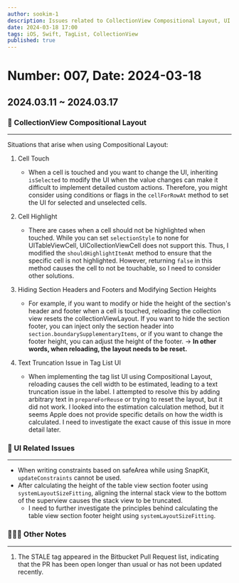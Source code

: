 ```yaml
---
author: sookim-1
description: Issues related to CollectionView Compositional Layout, UI issues, Bitbucket STALE tags
date: 2024-03-18 17:00
tags: iOS, Swift, TagList, CollectionView
published: true
---
```

# Number: 007, Date: 2024-03-18

## 2024.03.11 ~ 2024.03.17
### 📱 CollectionView Compositional Layout
---

Situations that arise when using Compositional Layout:

1. Cell Touch
   - When a cell is touched and you want to change the UI, inheriting `isSelected` to modify the UI when the value changes can make it difficult to implement detailed custom actions. Therefore, you might consider using conditions or flags in the `cellForRowAt` method to set the UI for selected and unselected cells.

2. Cell Highlight
   - There are cases when a cell should not be highlighted when touched. While you can set `selectionStyle` to none for UITableViewCell, UICollectionViewCell does not support this. Thus, I modified the `shouldHighlightItemAt` method to ensure that the specific cell is not highlighted. However, returning `false` in this method causes the cell to not be touchable, so I need to consider other solutions.

3. Hiding Section Headers and Footers and Modifying Section Heights
   - For example, if you want to modify or hide the height of the section's header and footer when a cell is touched, reloading the collection view resets the collectionViewLayout. If you want to hide the section footer, you can inject only the section header into `section.boundarySupplementaryItems`, or if you want to change the footer height, you can adjust the height of the footer. → **In other words, when reloading, the layout needs to be reset.**

4. Text Truncation Issue in Tag List UI
   - When implementing the tag list UI using Compositional Layout, reloading causes the cell width to be estimated, leading to a text truncation issue in the label. I attempted to resolve this by adding arbitrary text in `prepareForReuse` or trying to reset the layout, but it did not work. I looked into the estimation calculation method, but it seems Apple does not provide specific details on how the width is calculated. I need to investigate the exact cause of this issue in more detail later.

### 🚀 UI Related Issues
---

- When writing constraints based on safeArea while using SnapKit, `updateConstraints` cannot be used.
- After calculating the height of the table view section footer using `systemLayoutSizeFitting`, aligning the internal stack view to the bottom of the superview causes the stack view to be truncated.
    - I need to further investigate the principles behind calculating the table view section footer height using `systemLayoutSizeFitting`.

### 🙋🏻‍♂️ Other Notes
---

1. The STALE tag appeared in the Bitbucket Pull Request list, indicating that the PR has been open longer than usual or has not been updated recently.
